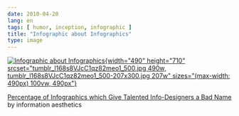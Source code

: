 ```yaml
---
date: 2010-04-20
lang: en
tags: [ humor, inception, infographic ]
title: "Infographic about Infographics"
type: image
---
```


[![Infographic about
Infographics](tumblr_l168s8VJcC1qz82meo1_500.jpg){width="490"
height="710"
srcset="tumblr_l168s8VJcC1qz82meo1_500.jpg 490w, tumblr_l168s8VJcC1qz82meo1_500-207x300.jpg 207w"
sizes="(max-width: 490px) 100vw, 490px"}](tumblr_l168s8VJcC1qz82meo1_500.jpg)

[Percentage of Infographics which Give Talented Info-Designers a Bad
Name](http://infosthetics.com/archives/2010/04/percentage_of_infographics_which_give_talented_info-designers_a_bad_name.html#extended)
by information aesthetics

